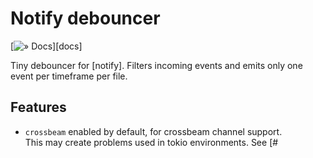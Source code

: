 # Notify debouncer

[![» Docs](https://flat.badgen.net/badge/api/docs.rs/df3600)][docs]

Tiny debouncer for [notify]. Filters incoming events and emits only one event per timeframe per file.

## Features

- `crossbeam` enabled by default, for crossbeam channel support.  
This may create problems used in tokio environments. See [#